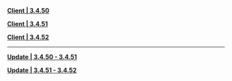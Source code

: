 **[Client | 3.4.50](https://osbetadownload.yuanshen.com/client_app/download/beta_pc/20230113155701_ZJsSg0eqT2xvQRrK/GenshinImpact_3.4.50_beta.zip)**

**[Client | 3.4.51](https://osbetadownload.yuanshen.com/client_app/download/beta_pc/20230120102413_vE4XB4EL37IWhdmX/GenshinImpact_3.4.51_beta.zip)**

**[Client | 3.4.52](https://osbetadownload.yuanshen.com/client_app/download/beta_pc/20230130110500_C9MWHrjXuPbObcz9/GenshinImpact_3.4.52_beta.zip)**

-----

**[Update | 3.4.50 - 3.4.51](https://osbetadownload.yuanshen.com/client_app/beta_update/private/hk4e_global/44/game_3.4.50_3.4.51_hdiff_ton1qWYHUOFPjR93.zip)**

**[Update | 3.4.51 - 3.4.52](https://osbetadownload.yuanshen.com/client_app/beta_update/private/hk4e_global/44/game_3.4.51_3.4.52_hdiff_roxk3S7cOpMm4fHb.zip)**
